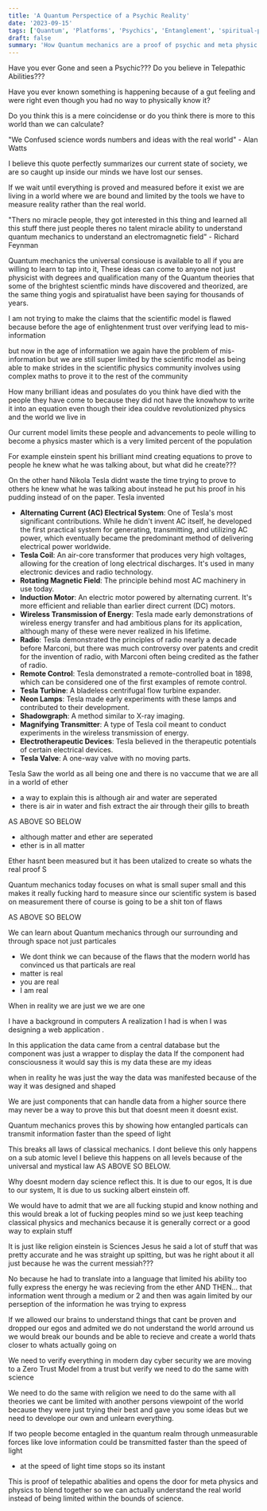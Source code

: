 ```yaml
---
title: 'A Quantum Perspectice of a Psychic Reality'
date: '2023-09-15'
tags: ['Quantum', 'Platforms', 'Psychics', 'Entanglement', 'spiritual-practices']
draft: false
summary: 'How Quantum mechanics are a proof of psychic and meta physic capabilities'
---
```


Have you ever Gone and seen a Psychic??? Do you believe in Telepathic Abilities???

Have you ever known something is happening because of a gut feeling and were right even though you had no way to physically know it?

Do you think this is a mere coincidense or do you think there is more to this world than we can calculate?

"We Confused science words numbers and ideas with the real world" - Alan Watts

I believe this quote perfectly summarizes our current state of society, we are so caught up inside our minds we have lost our senses.

If we wait until everything is proved and measured before it exist we are living in a world where we are bound and limited by the tools we have to measure reality rather than the real world.

"Thers no miracle people, they got interested in this thing and learned all this stuff there just people theres no talent miracle ability to understand quantum mechanics to understand an electromagnetic field" - Richard Feynman

Quantum mechanics the universal consiouse is available to all if you are willing to learn to tap into it,
These ideas can come to anyone not just physicist with degrees and qualification many of the Quantum theories that
some of the brightest scientfic minds have discovered and theorized, are the same thing yogis and spiratualist have been saying for thousands of years.

I am not trying to make the claims that the scientific model is flawed because before the age of enlightenment trust over verifying lead to mis-information

but now in the age of informatiion we again have the problem of mis-information but we are still super limited by the scientific model as being able to make strides in the scientific physics community involves using complex maths to prove it to the rest of the community

How many brilliant ideas and posulates do you think have died with the people they have come to because they did not have the knowhow to write it into an equation even though their idea couldve revolutionized physics and the world we live in

Our current model limits these people and advancements to peole willing to become a physics master which is a very limited percent of the population

For example einstein spent his brilliant mind creating equations to prove to people he knew what he was talking about, but what did he create???

On the other hand Nikola Tesla didnt waste the time trying to prove to others he knew what he was talking about instead he put his proof in his pudding instead of on the paper.
Tesla invented

- **Alternating Current (AC) Electrical System**: One of Tesla's most significant contributions. While he didn't invent AC itself, he developed the first practical system for generating, transmitting, and utilizing AC power, which eventually became the predominant method of delivering electrical power worldwide.
- **Tesla Coil**: An air-core transformer that produces very high voltages, allowing for the creation of long electrical discharges. It's used in many electronic devices and radio technology.
- **Rotating Magnetic Field**: The principle behind most AC machinery in use today.
- **Induction Motor**: An electric motor powered by alternating current. It's more efficient and reliable than earlier direct current (DC) motors.
- **Wireless Transmission of Energy**: Tesla made early demonstrations of wireless energy transfer and had ambitious plans for its application, although many of these were never realized in his lifetime.
- **Radio**: Tesla demonstrated the principles of radio nearly a decade before Marconi, but there was much controversy over patents and credit for the invention of radio, with Marconi often being credited as the father of radio.
- **Remote Control**: Tesla demonstrated a remote-controlled boat in 1898, which can be considered one of the first examples of remote control.
- **Tesla Turbine**: A bladeless centrifugal flow turbine expander.
- **Neon Lamps**: Tesla made early experiments with these lamps and contributed to their development.
- **Shadowgraph**: A method similar to X-ray imaging.
- **Magnifying Transmitter**: A type of Tesla coil meant to conduct experiments in the wireless transmission of energy.
- **Electrotherapeutic Devices**: Tesla believed in the therapeutic potentials of certain electrical devices.
- **Tesla Valve**: A one-way valve with no moving parts.

Tesla Saw the world as all being one and there is no vaccume that we are all in a world of ether

- a way to explain this is although air and water are seperated
- there is air in water and fish extract the air through their gills to breath

AS ABOVE SO BELOW

- although matter and ether are seperated
- ether is in all matter

Ether hasnt been measured but it has been utalized to create so whats the real proof S

Quantum mechanics today focuses on what is small super small and this makes it really fucking hard to measure since our scientific system is based on measurement there of course is going to be a shit ton of flaws

AS ABOVE SO BELOW

We can learn about Quantum mechanics through our surrounding and through space not just particales

- We dont think we can because of the flaws that the modern world has convinced us that particals are real
- matter is real
- you are real
- I am real

When in reality we are just we we are one

I have a background in computers A realization I had is when I was designing a web application
.

In this application the data came from a central database but the component was just a wrapper to display the data
If the component had consciousness it would say this is my data these are my ideas

when in reality he was just the way the data was manifested because of the way it was designed and shaped

We are just components that can handle data from a higher source there may never be a way to prove this but that doesnt meen it doesnt exist.

Quantum mechanics proves this by showing how entangled particals can transmit information faster than the speed of light

This breaks all laws of classical mechanics. I dont believe this only happens on a sub atomic level I believe this happens on all levels because of the universal and mystical law AS ABOVE SO BELOW.

Why doesnt modern day science reflect this. It is due to our egos, It is due to our system, It is due to us sucking albert einstein off.

We would have to admit that we are all fucking stupid and know nothing and this would break a lot of fucking peoples mind so we just keep teaching classical physics and mechanics because it is generally correct or a good way to explain stuff

It is just like religion einstein is Sciences Jesus he said a lot of stuff that was pretty accurate and he was straight up spitting, but was he right about it all just because he was the current messiah???

No because he had to translate into a language that limited his ability too fully express the energy he was recieving from the ether
AND THEN... that information went through a medium or 2 and then was again limited by our perseption of the information he was trying to express

If we allowed our brains to understand things that cant be proven and dropped our egos and admited we do not understand the world arround us we would break our bounds and be able to recieve and create a world thats closer to whats actually going on

We need to verify everything in modern day cyber security we are moving to a Zero Trust Model from a trust but verify we need to do the same with science

We need to do the same with religion we need to do the same with all theories we cant be limited with another persons viewpoint of the world because they were just trying their best and gave you some ideas but we need to develope our own and unlearn everything.

If two people become entagled in the quantum realm through unmeasurable forces like love information could be transmitted faster than the speed of light

- at the speed of light time stops so its instant

This is proof of telepathic abalities and opens the door for meta physics and physics to blend together so we can actually understand the real world instead of being limited within the bounds of science.
